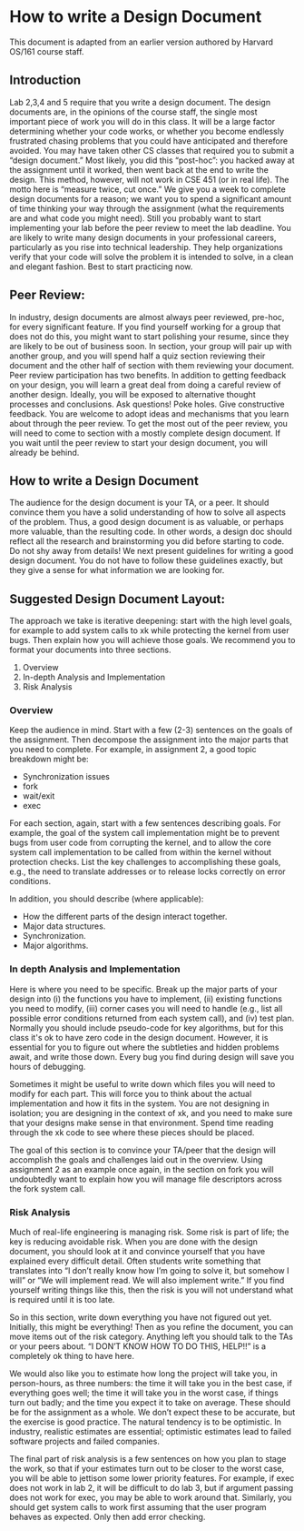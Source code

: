 # How to write a Design Document

This document is adapted from an earlier version authored by Harvard OS/161
course staff.

## Introduction

Lab 2,3,4 and 5 require that you write a design document. The design documents
are, in the opinions of the course staff, the single most important piece of
work you will do in this class. It will be a large factor determining whether
your code works, or whether you become endlessly frustrated chasing problems
that you could have anticipated and therefore avoided. You may have taken other
CS classes that required you to submit a “design document.” Most likely, you did
this “post-hoc”: you hacked away at the assignment until it worked, then went
back at the end to write the design. This method, however, will not work in CSE
451 (or in real life). The motto here is “measure twice, cut once.” We give
you a week to complete design documents for a reason; we want you to spend a
significant amount of time thinking your way through the assignment (what the
requirements are and what code you might need). Still you probably want to start
implementing your lab before the peer review to meet the lab deadline. You are
likely to write many design documents in your professional careers, particularly
as you rise into technical leadership. They help organizations verify that your
code will solve the problem it is intended to solve, in a clean and elegant
fashion. Best to start practicing now.

## Peer Review:

In industry, design documents are almost always peer reviewed, pre-hoc, for
every significant feature. If you find yourself working for a group that does
not do this, you might want to start polishing your resume, since they are
likely to be out of business soon. In section, your group will pair up with
another group, and you will spend half a quiz section reviewing their document
and the other half of section with them reviewing your document. Peer review
participation has two benefits. In addition to getting feedback on your design,
you will learn a great deal from doing a careful review of another design.
Ideally, you will be exposed to alternative thought processes and conclusions.
Ask questions! Poke holes. Give constructive feedback. You are welcome to
adopt ideas and mechanisms that you learn about through the peer review. To get
the most out of the peer review, you will need to come to section with a mostly
complete design document. If you wait until the peer review to start your design
document, you will already be behind.

## How to write a Design Document

The audience for the design document is your TA, or a peer. It should convince
them you have a solid understanding of how to solve all aspects of the problem.
Thus, a good design document is as valuable, or perhaps more valuable, than the
resulting code. In other words, a design doc should reflect all the research and
brainstorming you did before starting to code. Do not shy away from details!
We next present guidelines for writing a good design document. You do not have
to follow these guidelines exactly, but they give a sense for what information
we are looking for.

## Suggested Design Document Layout:

The approach we take is iterative deepening: start with the high level goals,
for example to add system calls to xk while protecting the kernel from user
bugs. Then explain how you will achieve those goals. We recommend you to format
your documents into three sections.

1. Overview
2. In-depth Analysis and Implementation
3. Risk Analysis

### Overview

Keep the audience in mind. Start with a few (2-3) sentences on the goals
of the assignment. Then decompose the assignment into the major parts that you
need to complete. For example, in assignment 2, a good topic breakdown might be:

- Synchronization issues
- fork
- wait/exit
- exec

For each section, again, start with a few sentences describing goals. For
example, the goal of the system call implementation might be to prevent bugs
from user code from corrupting the kernel, and to allow the core system call
implementation to be called from within the kernel without protection checks.
List the key challenges to accomplishing these goals, e.g., the need to
translate addresses or to release locks correctly on error conditions.

In addition, you should describe (where applicable):

- How the different parts of the design interact together.
- Major data structures.
- Synchronization.
- Major algorithms.

### In depth Analysis and Implementation

Here is where you need to be specific. Break up the major parts of your design
into    (i) the functions you have to implement,    (ii) existing
functions you need to modify,    (iii) corner cases you will need to
handle    (e.g., list all possible error conditions returned from each system
call), and    (iv) test plan. Normally you should include pseudo-code for key
algorithms, but for this class it's ok to have zero code in the design document.
However, it is essential for you to figure out where the subtleties and hidden
problems await, and write those down. Every bug you find during design will save
you hours of debugging.

Sometimes it might be useful to write down which files you will need to modify
for each part. This will force you to think about the actual implementation and
how it fits in the system. You are not designing in isolation; you are designing
in the context of xk, and you need to make sure that your designs make sense in
that environment. Spend time reading through the xk code to see where these
pieces should be placed.

The goal of this section is to convince your TA/peer that the design will
accomplish the goals and challenges laid out in the overview. Using assignment 2
as an example once again, in the section on fork you will undoubtedly want to
explain how you will manage file descriptors across the fork system call.

### Risk Analysis

Much of real-life engineering is managing risk. Some risk is part of life; the
key is reducing avoidable risk. When you are done with the design document, you
should look at it and convince yourself that you have explained every difficult
detail. Often students write something that translates into “I don’t really know
how I’m going to solve it, but somehow I will” or “We will implement read. We
will also implement write.” If you find yourself writing things like this, then
the risk is you will not understand what is required until it is too late.

So in this section, write down everything you have not figured out yet.
Initially, this might be everything! Then as you refine the document, you can
move items out of the risk category. Anything left you should talk to the TAs or
your peers about. “I DON’T KNOW HOW TO DO THIS, HELP!!” is a completely ok thing
to have here.

We would also like you to estimate how long the project will take you, in
person-hours, as three numbers: the time it will take you in the best case,
if everything goes well; the time it will take you in the worst case, if things
turn out badly; and the time you expect it to take on average. These should be
for the assignment as a whole. We don’t expect these to be accurate, but the
exercise is good practice. The natural tendency is to be optimistic. In
industry, realistic estimates are essential; optimistic estimates lead to failed
software projects and failed companies.

The final part of risk analysis is a few sentences on how you plan to stage the
work, so that if your estimates turn out to be closer to the worst case, you
will be able to jettison some lower priority features. For example, if exec does
not work in lab 2, it will be difficult to do lab 3, but if argument passing
does not work for exec, you may be able to work around that. Similarly, you
should get system calls to work first assuming that the user program behaves as
expected. Only then add error checking.

